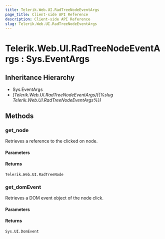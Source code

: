 ```yaml
---
title: Telerik.Web.UI.RadTreeNodeEventArgs 
page_title: Client-side API Reference
description: Client-side API Reference
slug: Telerik.Web.UI.RadTreeNodeEventArgs
---
```


# Telerik.Web.UI.RadTreeNodeEventArgs : Sys.EventArgs

## Inheritance Hierarchy

* Sys.EventArgs
* *[Telerik.Web.UI.RadTreeNodeEventArgs]({%slug Telerik.Web.UI.RadTreeNodeEventArgs%})*

## Methods

### get_node

Retrieves a reference to the clicked on node. 

#### Parameters

#### Returns

`Telerik.Web.UI.RadTreeNode` 

### get_domEvent

Retrieves a DOM event object of the node click.

#### Parameters

#### Returns

`Sys.UI.DomEvent`